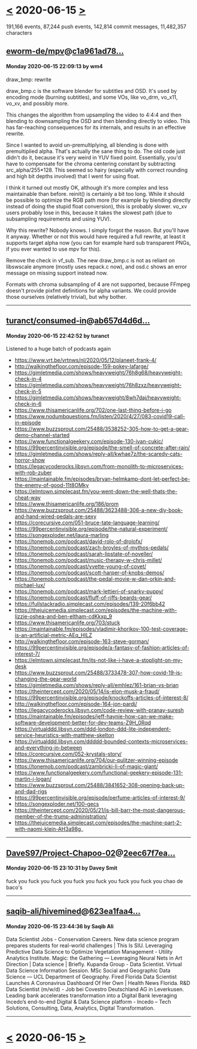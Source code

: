 # [<](2020-06-14.md) 2020-06-15 [>](2020-06-16.md)

191,166 events, 87,244 push events, 142,814 commit messages, 11,482,357 characters


## [eworm-de/mpv](https://github.com/eworm-de/mpv)@[c1a961ad78...](https://github.com/eworm-de/mpv/commit/c1a961ad78b6d1da339e622c723d753a80687824)
#### Monday 2020-06-15 22:09:13 by wm4

draw_bmp: rewrite

draw_bmp.c is the software blender for subtitles and OSD. It's used by
encoding mode (burning subtitles), and some VOs, like vo_drm, vo_x11,
vo_xv, and possibly more.

This changes the algorithm from upsampling the video to 4:4:4 and then
blending to downsampling the OSD and then blending directly to video.
This has far-reaching consequences for its internals, and results in an
effective rewrite.

Since I wanted to avoid un-premultiplying, all blending is done with
premultiplied alpha. That's actually the sane thing to do. The old code
just didn't do it, because it's very weird in YUV fixed point.
Essentially, you'd have to compensate for the chroma centering constant
by subtracting src_alpha/255*128. This seemed so hairy (especially with
correct rounding and high bit depths involved) that I went for using
float.

I think it turned out mostly OK, although it's more complex and less
maintainable than before. reinit() is certainly a bit too long. While it
should be possible to optimize the RGB path more (for example by
blending directly instead of doing the stupid float conversion), this is
probably slower. vo_xv users probably lose in this, because it takes the
slowest path (due to subsampling requirements and using YUV).

Why this rewrite? Nobody knows. I simply forgot the reason. But you'll
have it anyway. Whether or not this would have required a full rewrite,
at least it supports target alpha now (you can for example hard sub
transparent PNGs, if you ever wanted to use mpv for this).

Remove the check in vf_sub. The new draw_bmp.c is not as reliant on
libswscale anymore (mostly uses repack.c now), and osd.c shows an
error message on missing support instead now.

Formats with chroma subsampling of 4 are not supported, because FFmpeg
doesn't provide pixfmt definitions for alpha variants. We could provide
those ourselves (relatively trivial), but why bother.

---
## [turanct/consumed-in](https://github.com/turanct/consumed-in)@[ab657d4d6d...](https://github.com/turanct/consumed-in/commit/ab657d4d6d835ccccfe5639072a7dad9d6766146)
#### Monday 2020-06-15 22:42:52 by turanct

Listened to a huge batch of podcasts again

- https://www.vrt.be/vrtnws/nl/2020/05/12/planeet-frank-4/
- http://walkingthefloor.com/episode-159-pokey-lafarge/
- https://gimletmedia.com/shows/heavyweight/76h8g68/heavyweight-check-in-4
- https://gimletmedia.com/shows/heavyweight/76h8zxz/heavyweight-check-in-5
- https://gimletmedia.com/shows/heavyweight/8wh7daj/heavyweight-check-in-6
- https://www.thisamericanlife.org/702/one-last-thing-before-i-go
- https://www.nodumbquestions.fm/listen/2020/4/27/083-covid19-call-in-episode
- https://www.buzzsprout.com/25488/3538252-305-how-to-get-a-gear-demo-channel-started
- https://www.functionalgeekery.com/episode-130-ivan-cukic/
- https://99percentinvisible.org/episode/the-smell-of-concrete-after-rain/
- https://gimletmedia.com/shows/reply-all/kwhae7z/the-scaredy-cats-horror-show
- https://legacycoderocks.libsyn.com/from-monolith-to-microservices-with-rob-zuber
- https://maintainable.fm/episodes/bryan-helmkamp-dont-let-perfect-be-the-enemy-of-good-11t8OMky
- https://elmtown.simplecast.fm/you-went-down-the-well-thats-the-cheat-way
- https://www.thisamericanlife.org/186/prom
- https://www.buzzsprout.com/25488/3623488-306-a-new-diy-book-and-hand-wired-pedals-are-sexy
- https://corecursive.com/051-bruce-tate-language-learning/
- https://99percentinvisible.org/episode/the-natural-experiment/
- https://songexploder.net/laura-marling
- https://tonemob.com/podcast/david-rolo-of-drolofx/
- https://tonemob.com/podcast/zach-broyles-of-mythos-pedals/
- https://tonemob.com/podcast/sarah-lipstate-of-noveller/
- https://tonemob.com/podcast/music-therapy-w-chris-millet/
- https://tonemob.com/podcast/yvette-young-of-covet/
- https://tonemob.com/podcast/scott-harper-of-knobs-demos/
- https://tonemob.com/podcast/the-pedal-movie-w-dan-orkin-and-michael-lux/
- https://tonemob.com/podcast/mark-lettieri-of-snarky-puppy/
- https://tonemob.com/podcast/fluff-of-riffs-beards-gear/
- https://fullstackradio.simplecast.com/episodes/139-20f6bb42
- https://thejuicemedia.simplecast.com/episodes/the-machine-with-lizzie-oshea-and-ben-eltham-cdKkxp_9
- https://www.thisamericanlife.org/703/stuck
- https://maintainable.fm/episodes/vladimir-khorikov-100-test-coverage-is-an-artificial-metric-AEq_HlLZ
- http://walkingthefloor.com/episode-163-steve-gorman/
- https://99percentinvisible.org/episode/a-fantasy-of-fashion-articles-of-interest-7/
- https://elmtown.simplecast.fm/its-not-like-i-have-a-stoplight-on-my-desk
- https://www.buzzsprout.com/25488/3733478-307-how-covid-19-is-changing-the-gear-world
- https://gimletmedia.com/shows/reply-all/emhlez/161-brian-vs-brian
- https://theintercept.com/2020/05/14/is-elon-musk-a-fraud/
- https://99percentinvisible.org/episode/knockoffs-articles-of-interest-8/
- http://walkingthefloor.com/episode-164-jon-pardi/
- https://legacycoderocks.libsyn.com/code-review-with-pranay-suresh
- https://maintainable.fm/episodes/jeff-haynie-how-can-we-make-software-development-better-for-dev-teams-Z9H_0Rqd
- https://virtualddd.libsyn.com/ddd-london-ddd-lite-independent-service-heuristics-with-matthew-skelton
- https://virtualddd.libsyn.com/ddddd-bounded-contexts-microservices-and-everything-in-between
- https://corecursive.com/052-krystals-story/
- https://www.thisamericanlife.org/704/our-pulitzer-winning-episode
- https://tonemob.com/podcast/zambricki-li-of-magic-giant/
- https://www.functionalgeekery.com/functional-geekery-episode-131-martin-j-logan/
- https://www.buzzsprout.com/25488/3841652-308-opening-back-up-and-dad-rigs
- https://99percentinvisible.org/episode/perfume-articles-of-interest-9/
- https://songexploder.net/100-gecs
- https://theintercept.com/2020/05/21/is-bill-barr-the-most-dangerous-member-of-the-trump-administration/
- https://thejuicemedia.simplecast.com/episodes/the-machine-part-2-with-naomi-klein-AH3a98g_

---
## [DaveS97/Project-Chapoo-02](https://github.com/DaveS97/Project-Chapoo-02)@[2eec67f7ea...](https://github.com/DaveS97/Project-Chapoo-02/commit/2eec67f7eaa9dd982fc46a8b89368afe73b42d4a)
#### Monday 2020-06-15 23:10:31 by Davey Smit

fuck you fuck you fuck you fuck you fuck you fuck you fuck you chao de baco's

---
## [saqib-ali/hivemined](https://github.com/saqib-ali/hivemined)@[623ea1faa4...](https://github.com/saqib-ali/hivemined/commit/623ea1faa45c20b713657f862897e0e11d828a58)
#### Monday 2020-06-15 23:44:36 by Saqib Ali

Data Scientist Jobs - Conservation Careers. New data science program prepares students for real-world challenges | This Is SIU. Leveraging Predictive Data Science to Optimize Vegetation Management - Utility Analytics Institute. Magic: the Gathering — Leveraging Neural Nets in Art Direction | Data science | Briefly. Kupanda Group - Data Scientist. Virtual Data Science Information Session. MSc Social and Geographic Data Science — UCL Department of Geography. Fired Florida Data Scientist Launches A Coronavirus Dashboard Of Her Own | Health News Florida. R&amp;D Data Scientist (m/w/d) - Job bei Covestro Deutschland AG in Leverkusen. Leading bank accelerates transformation into a Digital Bank leveraging Incedo’s end-to-end Digital &amp; Data Science platform - Incedo – Tech Solutions, Consulting, Data, Analytics, Digital Transformation.

---

# [<](2020-06-14.md) 2020-06-15 [>](2020-06-16.md)

